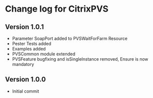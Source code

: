 # Change log for CitrixPVS

## Version 1.0.1

- Parameter SoapPort added to PVSWaitForFarm Resource
- Pester Tests added
- Examples added
- PVSCommon module extended
- PVSFeature bugfixing and isSingleInstance removed, Ensure is now mandatory


## Version 1.0.0

- Initial commit

